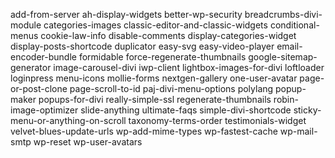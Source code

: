 
add-from-server
ah-display-widgets
better-wp-security
breadcrumbs-divi-module
categories-images
classic-editor-and-classic-widgets
conditional-menus
cookie-law-info
disable-comments
display-categories-widget
display-posts-shortcode
duplicator
easy-svg
easy-video-player
email-encoder-bundle
formidable
force-regenerate-thumbnails
google-sitemap-generator
image-carousel-divi
iwp-client
lightbox-images-for-divi
loftloader
loginpress
menu-icons
mollie-forms
nextgen-gallery
one-user-avatar
page-or-post-clone
page-scroll-to-id
paj-divi-menu-options
polylang
popup-maker
popups-for-divi
really-simple-ssl
regenerate-thumbnails
robin-image-optimizer
slide-anything
ultimate-faqs
simple-divi-shortcode
sticky-menu-or-anything-on-scroll
taxonomy-terms-order
testimonials-widget
velvet-blues-update-urls
wp-add-mime-types
wp-fastest-cache
wp-mail-smtp
wp-reset
wp-user-avatars
